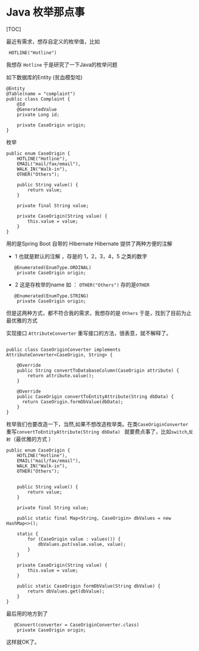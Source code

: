 # Java 枚举那点事
[TOC]

最近有需求，想存自定义的枚举值，比如
```
 HOTLINE("Hotline")
```
我想存 `Hotline` 于是研究了一下Java的枚举问题

如下数据库的Entity (贫血模型哈)
```
@Entity
@Table(name = "complaint")
public class Complaint {
    @Id
    @GeneratedValue
    private Long id;

    private CaseOrigin origin;
}
```
枚举
```
public enum CaseOrigin {
    HOTLINE("Hotline"),
    EMAIL("mail/fax/email"),
    WALK_IN("Walk-in"),
    OTHER("Others");
 
    public String value() {
        return value;
    }
    
    private final String value;
    
    private CaseOrigin(String value) {
        this.value = value;
    }
}
```
用的是Spring Boot 自带的 Hibernate
Hibernate 提供了两种方便的注解
* 1     也就是默认的注解 ，存是的 1，2，3，4，5 之类的数字
```
   @Enumerated(EnumType.ORDINAL)
    private CaseOrigin origin;
```
* 2 这是存枚举的name 如 ： `OTHER("Others")` 存的是`OTHER`
```
   @Enumerated(EnumType.STRING)
    private CaseOrigin origin;
```
但是这两种方式，都不符合我的需求，我想存的是 `Others`
于是，找到了目前为止最优雅的方式

实现接口 `AttributeConverter` 重写接口的方法，很表意，就不解释了。
```

public class CaseOriginConverter implements AttributeConverter<CaseOrigin, String> {
    
    @Override
    public String convertToDatabaseColumn(CaseOrigin attribute) {
        return attribute.value();
    }
    
    @Override
    public CaseOrigin convertToEntityAttribute(String dbData) {
      return CaseOrigin.formDbValue(dbData);
    }
}

```
枚举我们也要改造一下，当然,如果不想改造枚举类。在类`CaseOriginConverter` 重写`convertToEntityAttribute(String dbData) ` 就要费点事了，比如`switch`,`反射`（最优雅的方式 ）
```
public enum CaseOrigin {
    HOTLINE("Hotline"),
    EMAIL("mail/fax/email"),
    WALK_IN("Walk-in"),
    OTHER("Others");
    
    
    public String value() {
        return value;
    }
    
    private final String value;
    
    public static final Map<String, CaseOrigin> dbValues = new HashMap<>();
    
    static {
        for (CaseOrigin value : values()) {
            dbValues.put(value.value, value);
        }
    }
    
    private CaseOrigin(String value) {
        this.value = value;
    }
    
    public static CaseOrigin formDbValue(String dbValue) {
        return dbValues.get(dbValue);
    }
}
```
最后用的地方到了
```
   @Convert(converter = CaseOriginConverter.class)
    private CaseOrigin origin;
```
这样就OK了。